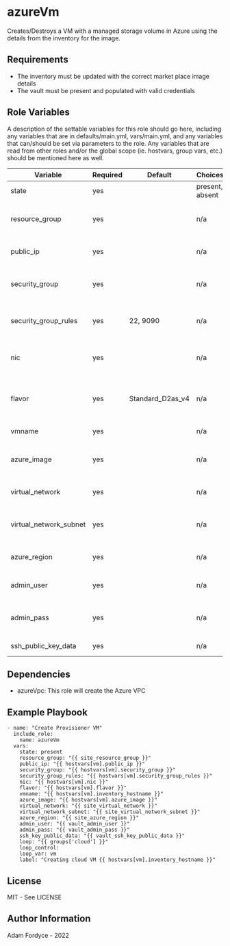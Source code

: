 azureVm
=========

Creates/Destroys a VM with a managed storage volume in Azure using the details from the inventory for the image.

Requirements
------------

 - The inventory must be updated with the correct market place image details
 - The vault must be present and populated with valid credentials

Role Variables
--------------

A description of the settable variables for this role should go here, including any variables that are in defaults/main.yml, vars/main.yml, and any variables that can/should be set via parameters to the role. Any variables that are read from other roles and/or the global scope (ie. hostvars, group vars, etc.) should be mentioned here as well.

| Variable                | Required | Default | Choices                   | Comments                                 |
|-------------------------|----------|---------|---------------------------|------------------------------------------|
| state                   | yes      |         | present, absent           | Invocation action                        |
| resource_group          | yes      |         | n/a                       | Name of Azure resource group             |
| public_ip               | yes      |         | n/a                       | Name of Azure public IP resource         |
| security_group          | yes      |         | n/a                       | Name of Azure security group             |
| security_group_rules    | yes      | 22, 9090| n/a                       | Azure security group rules (list)        |
| nic                     | yes      |         | n/a                       | Name of Azure network interface          |
| flavor                  | yes      | Standard_D2as_v4  | n/a                       | Type of Azure instance to start the image on |
| vmname                  | yes      |         | n/a                       | Name of Azure VM                         |
| azure_image             | yes      |         | n/a                       | Name of Azure image e.g. golden-image    |
| virtual_network         | yes      |         | n/a                       | Name of Azure virtual network            |
| virtual_network_subnet  | yes      |         | n/a                       | Name of Azure virtual networks subnet    |
| azure_region            | yes      |         | n/a                       | Region in Azure where resources are      |
| admin_user              | yes      |         | n/a                       | OS administrative user                   |
| admin_pass              | yes      |         | n/a                       | OS administrative users password         |
| ssh_public_key_data     | yes      |         | n/a                       | SSH Public key data                      |

Dependencies
------------

- azureVpc: This role will create the Azure VPC

Example Playbook
----------------

```
- name: "Create Provisioner VM"
  include_role:
    name: azureVm
  vars:
    state: present
    resource_group: "{{ site_resource_group }}"
    public_ip: "{{ hostvars[vm].public_ip }}"
    security_group: "{{ hostvars[vm].security_group }}"
    security_group_rules: "{{ hostvars[vm].security_group_rules }}"
    nic: "{{ hostvars[vm].nic }}"
    flavor: "{{ hostvars[vm].flavor }}"
    vmname: "{{ hostvars[vm].inventory_hostname }}"
    azure_image: "{{ hostvars[vm].azure_image }}"
    virtual_network: "{{ site_virtual_network }}"
    virtual_network_subnet: "{{ site_virtual_network_subnet }}"
    azure_region: "{{ site_azure_region }}"
    admin_user: "{{ vault_admin_user }}"
    admin_pass: "{{ vault_admin_pass }}"
    ssh_key_public_data: "{{ vault_ssh_key_public_data }}"
    loop: "{{ groups['cloud'] }}"
    loop_control:
    loop_var: vm
    label: "Creating cloud VM {{ hostvars[vm].inventory_hostname }}"
```

License
-------

MIT - See LICENSE

Author Information
------------------

Adam Fordyce - 2022
